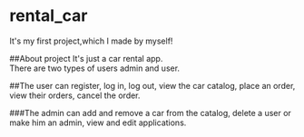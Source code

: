 # rental_car
It's my first project,which I made by myself!

##About project
It's just a car rental app.<br/>
There are two types of users admin and user.

##The user can 
register, log in, log out, view the car catalog, place an order, view their orders, cancel the order.

###The admin can
add and remove a car from the catalog, delete a user or make him an admin, view and edit applications.
